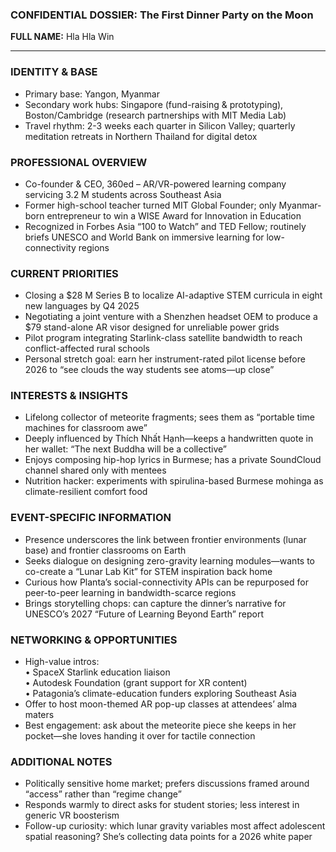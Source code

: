 ### CONFIDENTIAL DOSSIER: The First Dinner Party on the Moon

**FULL NAME:** Hla Hla Win

---
### IDENTITY & BASE
- Primary base: Yangon, Myanmar  
- Secondary work hubs: Singapore (fund-raising & prototyping), Boston/Cambridge (research partnerships with MIT Media Lab)  
- Travel rhythm: 2-3 weeks each quarter in Silicon Valley; quarterly meditation retreats in Northern Thailand for digital detox

### PROFESSIONAL OVERVIEW
- Co-founder & CEO, 360ed – AR/VR-powered learning company servicing 3.2 M students across Southeast Asia  
- Former high-school teacher turned MIT Global Founder; only Myanmar-born entrepreneur to win a WISE Award for Innovation in Education  
- Recognized in Forbes Asia “100 to Watch” and TED Fellow; routinely briefs UNESCO and World Bank on immersive learning for low-connectivity regions

### CURRENT PRIORITIES
- Closing a $28 M Series B to localize AI-adaptive STEM curricula in eight new languages by Q4 2025  
- Negotiating a joint venture with a Shenzhen headset OEM to produce a $79 stand-alone AR visor designed for unreliable power grids  
- Pilot program integrating Starlink-class satellite bandwidth to reach conflict-affected rural schools  
- Personal stretch goal: earn her instrument-rated pilot license before 2026 to “see clouds the way students see atoms—up close”

### INTERESTS & INSIGHTS
- Lifelong collector of meteorite fragments; sees them as “portable time machines for classroom awe”  
- Deeply influenced by Thích Nhất Hạnh—keeps a handwritten quote in her wallet: “The next Buddha will be a collective”  
- Enjoys composing hip-hop lyrics in Burmese; has a private SoundCloud channel shared only with mentees  
- Nutrition hacker: experiments with spirulina-based Burmese mohinga as climate-resilient comfort food

### EVENT-SPECIFIC INFORMATION
- Presence underscores the link between frontier environments (lunar base) and frontier classrooms on Earth  
- Seeks dialogue on designing zero-gravity learning modules—wants to co-create a “Lunar Lab Kit” for STEM inspiration back home  
- Curious how Planta’s social-connectivity APIs can be repurposed for peer-to-peer learning in bandwidth-scarce regions  
- Brings storytelling chops: can capture the dinner’s narrative for UNESCO’s 2027 “Future of Learning Beyond Earth” report

### NETWORKING & OPPORTUNITIES
- High-value intros:  
  • SpaceX Starlink education liaison  
  • Autodesk Foundation (grant support for XR content)  
  • Patagonia’s climate-education funders exploring Southeast Asia  
- Offer to host moon-themed AR pop-up classes at attendees’ alma maters  
- Best engagement: ask about the meteorite piece she keeps in her pocket—she loves handing it over for tactile connection

### ADDITIONAL NOTES
- Politically sensitive home market; prefers discussions framed around “access” rather than “regime change”  
- Responds warmly to direct asks for student stories; less interest in generic VR boosterism  
- Follow-up curiosity: which lunar gravity variables most affect adolescent spatial reasoning? She’s collecting data points for a 2026 white paper